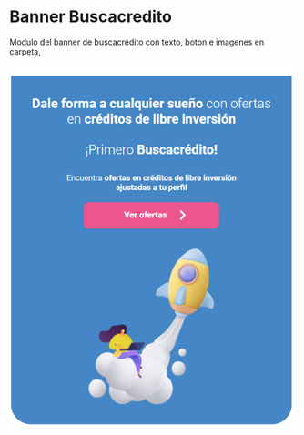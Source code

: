 # Banner Buscacredito

Modulo del banner de buscacredito con texto, boton e imagenes en carpeta, 

<img src="./default.png">